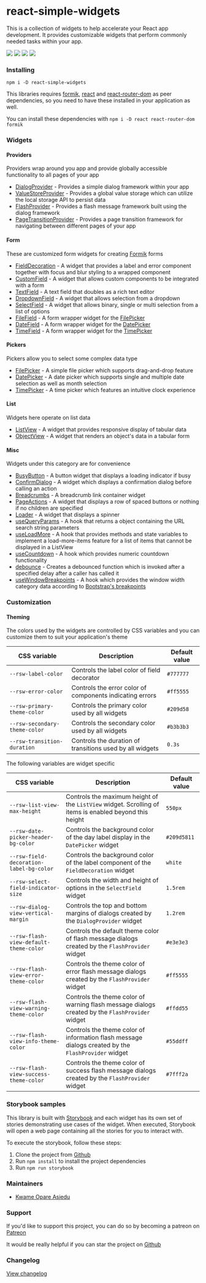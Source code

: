 # react-simple-widgets

This is a collection of widgets to help accelerate your React app development.
It provides customizable widgets that perform commonly needed tasks within your app.

![](https://img.shields.io/badge/version-1.6.2-blue)
![](https://img.shields.io/badge/react-v16.13.1+-blue)
![](https://img.shields.io/badge/minified%20size-914.7%20kB-blue)
[![](https://img.shields.io/badge/github-star-lightgrey)](https://github.com/kwameopareasiedu/react-simple-widgets)

### Installing

```
npm i -D react-simple-widgets
```

This libraries requires [formik](https://jaredpalmer.com/formik/), [react](https://reactjs.org/) and
[react-router-dom](https://reacttraining.com/react-router/web) as peer dependencies, so you need to
have these installed in your application as well.

You can install these dependencies with `npm i -D react react-router-dom formik`

### Widgets

#### Providers

Providers wrap around you app and provide globally accessible functionality to all pages of your app

-   [DialogProvider](docs/dialog-provider.md) - Provides a simple dialog framework within your app
-   [ValueStoreProvider](docs/value-store-provider.md) - Provides a global value storage which can
    utilize the local storage API to persist data
-   [FlashProvider](docs/flash-provider.md) - Provides a flash message framework built using the
    dialog framework
-   [PageTransitionProvider](docs/page-transition-provider.md) - Provides a page transition
    framework for navigating between different pages of your app

#### Form

These are customized form widgets for creating [Formik](https://jaredpalmer.com/formik/) forms

-   [FieldDecoration](docs/field-decoration.md) - A widget that provides a label and error component
    together with focus and blur styling to a wrapped component
-   [CustomField](docs/custom-field.md) - A widget that allows custom components to be integrated
    with a form
-   [TextField](docs/text-field.md) - A text field that doubles as a rich text editor
-   [DropdownField](docs/dropdown-field.md) - A widget that allows selection from a dropdown
-   [SelectField](docs/select-field.md) - A widget that allows binary, single or multi selection
    from a list of options
-   [FileField](docs/file-field.md) - A form wrapper widget for the
    [FilePicker](docs/file-picker.md)
-   [DateField](docs/date-field.md) - A form wrapper widget for the
    [DatePicker](docs/date-picker.md)
-   [TimeField](docs/time-field.md) - A form wrapper widget for the
    [TimePicker](docs/time-picker.md)

#### Pickers

Pickers allow you to select some complex data type

-   [FilePicker](docs/file-picker.md) - A simple file picker which supports drag-and-drop feature
-   [DatePicker](docs/date-picker.md) - A date picker which supports single and multiple date
    selection as well as month selection
-   [TimePicker](docs/time-picker.md) - A time picker which features an intuitive clock experience

#### List

Widgets here operate on list data

-   [ListView](docs/list-view.md) - A widget that provides responsive display of tabular data
-   [ObjectView](docs/object-view.md) - A widget that renders an object's data in a tabular form

#### Misc

Widgets under this category are for convenience

-   [BusyButton](docs/busy-button.md) - A button widget that displays a loading indicator if busy
-   [ConfirmDialog](docs/confirm-dialog.md) - A widget which displays a confirmation dialog before
    calling an action
-   [Breadcrumbs](docs/breadcrumbs.md) - A breadcrumb link container widget
-   [PageActions](docs/page-actions.md) - A widget that displays a row of spaced buttons or nothing
    if no children are specified
-   [Loader](docs/loader.md) - A widget that displays a spinner
-   [useQueryParams](docs/use-query-params.md) - A hook that returns a object containing the URL
    search string parameters
-   [useLoadMore](docs/use-load-more.md) - A hook that provides methods and state variables to
    implement a load-more-items feature for a list of items that cannot be displayed in a ListView
-   [useCountdown](docs/use-countdown.md) - A hook which provides numeric countdown functionality
-   [debounce](docs/debounce.md) - Creates a debounced function which is invoked after a specified
    delay after a caller has called it
-   [useWindowBreakpoints](docs/use-window-breakpoints.md) - A hook which provides the window width
    category data according to
    [Bootstrap's breakpoints](https://getbootstrap.com/docs/4.0/layout/grid/)

### Customization

#### Theming

The colors used by the widgets are controlled by CSS variables and you can customize them to suit
your application's theme

| CSS variable                  | Description                                              | Default value |
| ----------------------------- | -------------------------------------------------------- | ------------- |
| `--rsw-label-color`           | Controls the label color of field decorator              | `#777777`     |
| `--rsw-error-color`           | Controls the error color of components indicating errors | `#ff5555`     |
| `--rsw-primary-theme-color`   | Controls the primary color used by all widgets           | `#209d58`     |
| `--rsw-secondary-theme-color` | Controls the secondary color used by all widgets         | `#b3b3b3`     |
| `--rsw-transition-duration`   | Controls the duration of transitions used by all widgets | `0.3s`        |

The following variables are widget specific

| CSS variable                            | Description                                                                                            | Default value |
| --------------------------------------- | ------------------------------------------------------------------------------------------------------ | ------------- |
| `--rsw-list-view-max-height`            | Controls the maximum height of the `ListView` widget. Scrolling of items is enabled beyond this height | `550px`       |
| `--rsw-date-picker-header-bg-color`     | Controls the background color of the day label display in the `DatePicker` widget                      | `#209d5811`   |
| `--rsw-field-decoration-label-bg-color` | Controls the background color of the label component of the `FieldDecoration` widget                   | `white`       |
| `--rsw-select-field-indicator-size`     | Controls the width and height of options in the `SelectField` widget                                   | `1.5rem`      |
| `--rsw-dialog-view-vertical-margin`     | Controls the top and bottom margins of dialogs created by the `DialogProvider` widget                  | `1.2rem`      |
| `--rsw-flash-view-default-theme-color`  | Controls the default theme color of flash message dialogs created by the `FlashProvider` widget        | `#e3e3e3`     |
| `--rsw-flash-view-error-theme-color`    | Controls the theme color of error flash message dialogs created by the `FlashProvider` widget          | `#ff5555`     |
| `--rsw-flash-view-warning-theme-color`  | Controls the theme color of warning flash message dialogs created by the `FlashProvider` widget        | `#ffdd55`     |
| `--rsw-flash-view-info-theme-color`     | Controls the theme color of information flash message dialogs created by the `FlashProvider` widget    | `#55ddff`     |
| `--rsw-flash-view-success-theme-color`  | Controls the theme color of success flash message dialogs created by the `FlashProvider` widget        | `#7fff2a`     |

### Storybook samples

This library is built with [Storybook](https://storybook.js.org/) and each widget has its own set
of stories demonstrating use cases of the widget. When executed, Storybook will open a web page
containing all the stories for you to interact with.

To execute the storybook, follow these steps:

1.  Clone the project from [Github](https://github.com/kwameopareasiedu/react-simple-widgets)
2.  Run `npm install` to install the project dependencies
3.  Run `npm run storybook`

### Maintainers

-   [Kwame Opare Asiedu](https://github.com/kwameopareasiedu/)

### Support

If you'd like to support this project, you can do so by becoming a patreon on
[Patreon](https://www.patreon.com/kwameopareasiedu)

It would be really helpful if you can star the project on
[Github](https://github.com/kwameopareasiedu/react-simple-widgets)

### Changelog

[View changelog](CHANGELOG.md)

